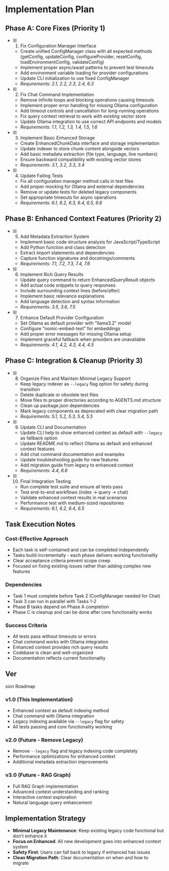 # Implementation Plan

## Phase A: Core Fixes (Priority 1)

- [x] 1. Fix Configuration Manager Interface

  - Create unified ConfigManager class with all expected methods (getConfig, updateConfig, configureProvider, resetConfig, loadEnvironmentConfig, validateConfig)
  - Implement proper async/await patterns to prevent test timeouts
  - Add environment variable loading for provider configurations
  - Update CLI initialization to use fixed ConfigManager
  - _Requirements: 2.1, 2.2, 2.3, 2.4, 6.3_

- [x] 2. Fix Chat Command Implementation

  - Remove infinite loops and blocking operations causing timeouts
  - Implement proper error handling for missing Ollama configuration
  - Add timeout controls and cancellation for long-running operations
  - Fix query context retrieval to work with existing vector store
  - Update Ollama integration to use correct API endpoints and models
  - _Requirements: 1.1, 1.2, 1.3, 1.4, 1.5, 1.6_

- [x] 3. Implement Basic Enhanced Storage

  - Create EnhancedChunkData interface and storage implementation
  - Update indexer to store chunk content alongside vectors
  - Add basic metadata extraction (file type, language, line numbers)
  - Ensure backward compatibility with existing vector stores
  - _Requirements: 3.1, 3.2, 3.3, 3.4_

- [x] 4. Update Failing Tests

  - Fix all configuration manager method calls in test files
  - Add proper mocking for Ollama and external dependencies
  - Remove or update tests for deleted legacy components
  - Set appropriate timeouts for async operations
  - _Requirements: 6.1, 6.2, 6.3, 6.4, 6.5, 6.6_

## Phase B: Enhanced Context Features (Priority 2)

- [x] 5. Add Metadata Extraction System

  - Implement basic code structure analysis for JavaScript/TypeScript
  - Add Python function and class detection
  - Extract import statements and dependencies
  - Capture function signatures and docstrings/comments
  - _Requirements: 7.1, 7.2, 7.3, 7.4, 7.6_

- [x] 6. Implement Rich Query Results

  - Update query command to return EnhancedQueryResult objects
  - Add actual code snippets to query responses
  - Include surrounding context lines (before/after)
  - Implement basic relevance explanations
  - Add language detection and syntax information
  - _Requirements: 3.5, 3.6, 7.5_

- [x] 7. Enhance Default Provider Configuration

  - Set Ollama as default provider with "llama3.2" model
  - Configure "nomic-embed-text" for embeddings
  - Add proper error messages for missing Ollama setup
  - Implement graceful fallback when providers are unavailable
  - _Requirements: 4.1, 4.2, 4.3, 4.4, 4.5_

## Phase C: Integration & Cleanup (Priority 3)

- [x] 8. Organize Files and Maintain Minimal Legacy Support

  - Keep legacy indexer as `--legacy` flag option for safety during transition
  - Delete duplicate or obsolete test files
  - Move files to proper directories according to AGENTS.md structure
  - Clean up package.json dependencies
  - Mark legacy components as deprecated with clear migration path
  - _Requirements: 5.1, 5.2, 5.3, 5.4, 5.5_

- [x] 9. Update CLI and Documentation

  - Update CLI help to show enhanced context as default with `--legacy` as fallback option
  - Update README.md to reflect Ollama as default and enhanced context features
  - Add chat command documentation and examples
  - Update troubleshooting guide for new features
  - Add migration guide from legacy to enhanced context
  - _Requirements: 4.4, 6.6_

- [x] 10. Final Integration Testing


  - Run complete test suite and ensure all tests pass
  - Test end-to-end workflows (index -> query -> chat)
  - Validate enhanced context results in real scenarios
  - Performance test with medium-sized repositories
  - _Requirements: 6.1, 6.2, 6.4, 6.5_

## Task Execution Notes

### Cost-Effective Approach
- Each task is self-contained and can be completed independently
- Tasks build incrementally - each phase delivers working functionality
- Clear acceptance criteria prevent scope creep
- Focused on fixing existing issues rather than adding complex new features

### Dependencies
- Task 1 must complete before Task 2 (ConfigManager needed for Chat)
- Task 3 can run in parallel with Tasks 1-2
- Phase B tasks depend on Phase A completion
- Phase C is cleanup and can be done after core functionality works

### Success Criteria
- All tests pass without timeouts or errors
- Chat command works with Ollama integration
- Enhanced context provides rich query results
- Codebase is clean and well-organized
- Documentation reflects current functionality
## Ver
sion Roadmap

### v1.0 (This Implementation)
- Enhanced context as default indexing method
- Chat command with Ollama integration
- Legacy indexing available via `--legacy` flag for safety
- All tests passing and core functionality working

### v2.0 (Future - Remove Legacy)
- Remove `--legacy` flag and legacy indexing code completely
- Performance optimizations for enhanced context
- Additional metadata extraction improvements

### v3.0 (Future - RAG Graph)
- Full RAG Graph implementation
- Advanced context understanding and ranking
- Interactive context exploration
- Natural language query enhancement

## Implementation Strategy
- **Minimal Legacy Maintenance**: Keep existing legacy code functional but don't enhance it
- **Focus on Enhanced**: All new development goes into enhanced context system
- **Safety First**: Users can fall back to legacy if enhanced has issues
- **Clean Migration Path**: Clear documentation on when and how to migrate